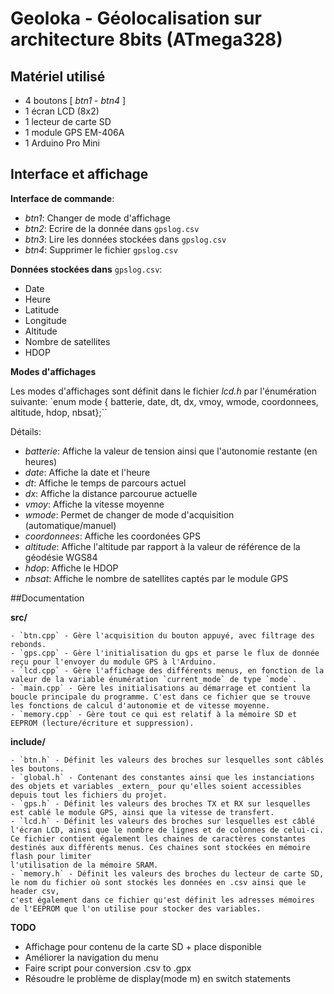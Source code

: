 # Geoloka - Géolocalisation sur architecture 8bits (ATmega328)

## Matériel utilisé
- 4 boutons [ _btn1_ - _btn4_ ]
- 1 écran LCD (8x2)
- 1 lecteur de carte SD
- 1 module GPS EM-406A
- 1 Arduino Pro Mini

## Interface et affichage

**Interface de commande**:
- _btn1_: Changer de mode d'affichage
- _btn2_: Ecrire de la donnée dans `gpslog.csv`
- _btn3_: Lire les données stockées dans `gpslog.csv`
- _btn4_: Supprimer le fichier `gpslog.csv`

**Données stockées dans** `gpslog.csv`:
- Date
- Heure
- Latitude
- Longitude
- Altitude
- Nombre de satellites
- HDOP

**Modes d'affichages**

Les modes d'affichages sont définit dans le fichier _lcd.h_ par l'énumération suivante:
`enum mode { batterie, date, dt, dx, vmoy, wmode, coordonnees, altitude, hdop, nbsat};``

Détails:
- _batterie_: Affiche la valeur de tension ainsi que l'autonomie restante (en heures)
- _date_: Affiche la date et l'heure
- _dt_: Affiche le temps de parcours actuel
- _dx_: Affiche la distance parcourue actuelle
- _vmoy_: Affiche la vitesse moyenne
- _wmode_: Permet de changer de mode d'acquisition (automatique/manuel)
- _coordonnees_: Affiche les coordonées GPS
- _altitude_: Affiche l'altitude par rapport à la valeur de référence de la géodésie WGS84
- _hdop_: Affiche le HDOP
- _nbsat_: Affiche le nombre de satellites captés par le module GPS

##Documentation

  **src/**

    - `btn.cpp` - Gère l'acquisition du bouton appuyé, avec filtrage des rebonds.
    - `gps.cpp` - Gère l'initialisation du gps et parse le flux de donnée reçu pour l'envoyer du module GPS à l'Arduino.
    - `lcd.cpp` - Gère l'affichage des différents menus, en fonction de la valeur de la variable énumération `current_mode` de type `mode`.
    - `main.cpp` - Gère les initialisations au démarrage et contient la boucle principale du programme. C'est dans ce fichier que se trouve les fonctions de calcul d'autonomie et de vitesse moyenne.
    - `memory.cpp` - Gère tout ce qui est relatif à la mémoire SD et EEPROM (lecture/écriture et suppression).

**include/**

    - `btn.h` - Définit les valeurs des broches sur lesquelles sont câblés les boutons.
    - `global.h` - Contenant des constantes ainsi que les instanciations des objets et variables _extern_ pour qu'elles soient accessibles depuis tout les fichiers du projet.
    - `gps.h` - Définit les valeurs des broches TX et RX sur lesquelles est cablé le module GPS, ainsi que la vitesse de transfert.
    - `lcd.h` - Définit les valeurs des broches sur lesquelles est câblé l'écran LCD, ainsi que le nombre de lignes et de colonnes de celui-ci.
    Ce fichier contient également les chaines de caractères constantes destinés aux différents menus. Ces chaines sont stockées en mémoire flash pour limiter
    l'utilisation de la mémoire SRAM.
    - `memory.h` - Définit les valeurs des broches du lecteur de carte SD, le nom du fichier où sont stockés les données en .csv ainsi que le header csv,
    c'est également dans ce fichier qu'est définit les adresses mémoires de l'EEPROM que l'on utilise pour stocker des variables.



**TODO**
- Affichage pour contenu de la carte SD + place disponible
- Améliorer la navigation du menu
- Faire script pour conversion .csv to .gpx
- Résoudre le problème de display(mode m) en switch statements
